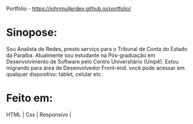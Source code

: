 Portfólio - https://johnmullerdev.github.io/portfolio/

# Sinopose:

Sou Analista de Redes, presto serviço para o Tribunal de Conta do Estado da Paraíba.
Atualmente sou estudante na Pós-graduação em Desenvolvimento de Software pelo Centro Universitário (Unipê). Estou migrando para área de Desenvolvedor Front-end. você pode acessar em qualquer dispositivo: tablet, celular etc. 


# Feito em:
HTML | Css | Responsivo |




